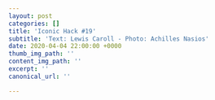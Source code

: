 ```yaml
---
layout: post
categories: []
title: 'Iconic Hack #19'
subtitle: 'Text: Lewis Caroll - Photo: Achilles Nasios'
date: 2020-04-04 22:00:00 +0000
thumb_img_path: ''
content_img_path: ''
excerpt: ''
canonical_url: ''

---
```

